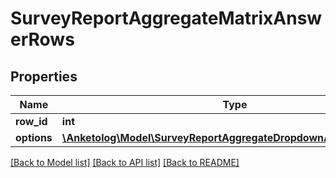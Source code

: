 # SurveyReportAggregateMatrixAnswerRows

## Properties
Name | Type | Description | Notes
------------ | ------------- | ------------- | -------------
**row_id** | **int** |  | 
**options** | [**\Anketolog\Model\SurveyReportAggregateDropdownAnswerOptions[]**](SurveyReportAggregateDropdownAnswerOptions.md) |  | 

[[Back to Model list]](../README.md#documentation-for-models) [[Back to API list]](../README.md#documentation-for-api-endpoints) [[Back to README]](../README.md)


